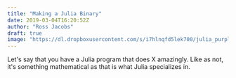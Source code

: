 ```yaml
---
title: "Making a Julia Binary"
date: 2019-03-04T16:20:52Z
author: "Ross Jacobs"
draft: true
image: "https://dl.dropboxusercontent.com/s/i7hlnqfd5lek700/julia_purple_exe.webp"
---
```

Let's say that you have a Julia program that does X amazingly. Like as
not, it's something mathematical as that is what Julia specializes in. 


